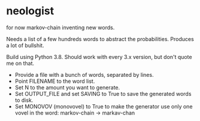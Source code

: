 # neologist

for now markov-chain inventing new words.

Needs a list of a few hundreds words to abstract the probabilities.
Produces a lot of bullshit.

Build using Python 3.8. Should work with every 3.x version, but don't quote me on that.

- Provide a file with a bunch of words, separated by lines.
- Point FILENAME to the word list.
- Set N to the amount you want to generate.
- Set OUTPUT_FILE and set SAVING to True to save the generated words to disk.
- Set MONOVOV (monovovel) to True to make the generator use only one vovel in the word: markov-chain -> markav-chan
